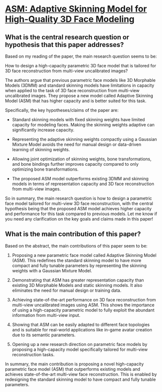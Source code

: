 # [ASM: Adaptive Skinning Model for High-Quality 3D Face Modeling](https://arxiv.org/abs/2304.09423)

## What is the central research question or hypothesis that this paper addresses?

 Based on my reading of the paper, the main research question seems to be:

How to design a high-capacity parametric 3D face model that is tailored for 3D face reconstruction from multi-view uncalibrated images? 

The authors argue that previous parametric face models like 3D Morphable Models (3DMM) and standard skinning models have limitations in capacity when applied to the task of 3D face reconstruction from multi-view uncalibrated images. They propose a new model called Adaptive Skinning Model (ASM) that has higher capacity and is better suited for this task. 

Specifically, the key hypotheses/claims of the paper are:

- Standard skinning models with fixed skinning weights have limited capacity for modeling faces. Making the skinning weights adaptive can significantly increase capacity.

- Representing the adaptive skinning weights compactly using a Gaussian Mixture Model avoids the need for manual design or data-driven learning of skinning weights. 

- Allowing joint optimization of skinning weights, bone transformations, and bone bindings further improves capacity compared to only optimizing bone transformations.

- The proposed ASM model outperforms existing 3DMM and skinning models in terms of representation capacity and 3D face reconstruction from multi-view images.

So in summary, the main research question is how to design a parametric face model tailored for multi-view 3D face reconstruction, with the central hypothesis being that the proposed ASM model achieves higher capacity and performance for this task compared to previous models. Let me know if you need any clarification on the key goals and claims made in this paper!


## What is the main contribution of this paper?

 Based on the abstract, the main contributions of this paper seem to be:

1. Proposing a new parametric face model called Adaptive Skinning Model (ASM). This redefines the standard skinning model to have more compact and fully tunable parameters by representing the skinning weights with a Gaussian Mixture Model.

2. Demonstrating that ASM has greater representation capacity than existing 3D Morphable Models and static skinning models. It also eliminates the need for manual design or training data.

3. Achieving state-of-the-art performance on 3D face reconstruction from multi-view uncalibrated images using ASM. This shows the importance of using a high-capacity parametric model to fully exploit the abundant information from multi-view input. 

4. Showing that ASM can be easily adapted to different face topologies and is suitable for real-world applications like in-game avatar creation due to its semantic parameters.

5. Opening up a new research direction on parametric face models by proposing a high-capacity model specifically tailored for multi-view reconstruction tasks.

In summary, the main contribution is proposing a novel high-capacity parametric face model (ASM) that outperforms existing models and achieves state-of-the-art multi-view face reconstruction. This is enabled by redesigning the standard skinning model to have compact and fully tunable parameters.
